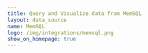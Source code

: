 ```yaml
---
title: Query and Visualize data from MemSQL
layout: data_source
name: MemSQL
logo: /img/integrations/memsql.png
show_on_homepage: true
---
```

